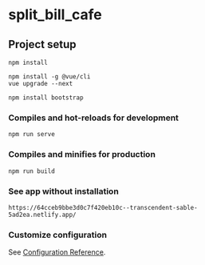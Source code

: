 # split_bill_cafe

## Project setup
```
npm install

npm install -g @vue/cli
vue upgrade --next

npm install bootstrap
```

### Compiles and hot-reloads for development
```
npm run serve
```

### Compiles and minifies for production
```
npm run build
```

### See app without installation
```
https://64cceb9bbe3d0c7f420eb10c--transcendent-sable-5ad2ea.netlify.app/
```

### Customize configuration
See [Configuration Reference](https://cli.vuejs.org/config/).
